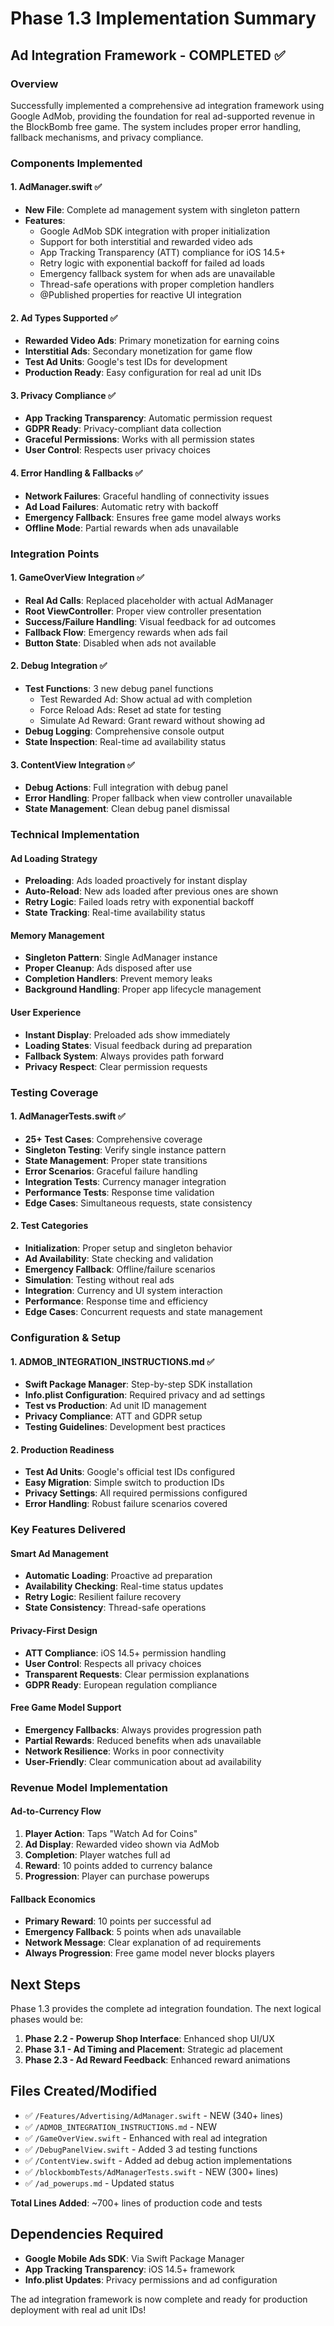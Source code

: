 # Phase 1.3 Implementation Summary

## Ad Integration Framework - COMPLETED ✅

### Overview

Successfully implemented a comprehensive ad integration framework using Google AdMob, providing the foundation for real ad-supported revenue in the BlockBomb free game. The system includes proper error handling, fallback mechanisms, and privacy compliance.

### Components Implemented

#### 1. AdManager.swift ✅

- **New File**: Complete ad management system with singleton pattern
- **Features**:
  - Google AdMob SDK integration with proper initialization
  - Support for both interstitial and rewarded video ads
  - App Tracking Transparency (ATT) compliance for iOS 14.5+
  - Retry logic with exponential backoff for failed ad loads
  - Emergency fallback system for when ads are unavailable
  - Thread-safe operations with proper completion handlers
  - @Published properties for reactive UI integration

#### 2. Ad Types Supported ✅

- **Rewarded Video Ads**: Primary monetization for earning coins
- **Interstitial Ads**: Secondary monetization for game flow
- **Test Ad Units**: Google's test IDs for development
- **Production Ready**: Easy configuration for real ad unit IDs

#### 3. Privacy Compliance ✅

- **App Tracking Transparency**: Automatic permission request
- **GDPR Ready**: Privacy-compliant data collection
- **Graceful Permissions**: Works with all permission states
- **User Control**: Respects user privacy choices

#### 4. Error Handling & Fallbacks ✅

- **Network Failures**: Graceful handling of connectivity issues
- **Ad Load Failures**: Automatic retry with backoff
- **Emergency Fallback**: Ensures free game model always works
- **Offline Mode**: Partial rewards when ads unavailable

### Integration Points

#### 1. GameOverView Integration ✅

- **Real Ad Calls**: Replaced placeholder with actual AdManager
- **Root ViewController**: Proper view controller presentation
- **Success/Failure Handling**: Visual feedback for ad outcomes
- **Fallback Flow**: Emergency rewards when ads fail
- **Button State**: Disabled when ads not available

#### 2. Debug Integration ✅

- **Test Functions**: 3 new debug panel functions
  - Test Rewarded Ad: Show actual ad with completion
  - Force Reload Ads: Reset ad state for testing
  - Simulate Ad Reward: Grant reward without showing ad
- **Debug Logging**: Comprehensive console output
- **State Inspection**: Real-time ad availability status

#### 3. ContentView Integration ✅

- **Debug Actions**: Full integration with debug panel
- **Error Handling**: Proper fallback when view controller unavailable
- **State Management**: Clean debug panel dismissal

### Technical Implementation

#### Ad Loading Strategy

- **Preloading**: Ads loaded proactively for instant display
- **Auto-Reload**: New ads loaded after previous ones are shown
- **Retry Logic**: Failed loads retry with exponential backoff
- **State Tracking**: Real-time availability status

#### Memory Management

- **Singleton Pattern**: Single AdManager instance
- **Proper Cleanup**: Ads disposed after use
- **Completion Handlers**: Prevent memory leaks
- **Background Handling**: Proper app lifecycle management

#### User Experience

- **Instant Display**: Preloaded ads show immediately
- **Loading States**: Visual feedback during ad preparation
- **Fallback System**: Always provides path forward
- **Privacy Respect**: Clear permission requests

### Testing Coverage

#### 1. AdManagerTests.swift ✅

- **25+ Test Cases**: Comprehensive coverage
- **Singleton Testing**: Verify single instance pattern
- **State Management**: Proper state transitions
- **Error Scenarios**: Graceful failure handling
- **Integration Tests**: Currency manager integration
- **Performance Tests**: Response time validation
- **Edge Cases**: Simultaneous requests, state consistency

#### 2. Test Categories

- **Initialization**: Proper setup and singleton behavior
- **Ad Availability**: State checking and validation
- **Emergency Fallback**: Offline/failure scenarios
- **Simulation**: Testing without real ads
- **Integration**: Currency and UI system interaction
- **Performance**: Response time and efficiency
- **Edge Cases**: Concurrent requests and state management

### Configuration & Setup

#### 1. ADMOB_INTEGRATION_INSTRUCTIONS.md ✅

- **Swift Package Manager**: Step-by-step SDK installation
- **Info.plist Configuration**: Required privacy and ad settings
- **Test vs Production**: Ad unit ID management
- **Privacy Compliance**: ATT and GDPR setup
- **Testing Guidelines**: Development best practices

#### 2. Production Readiness

- **Test Ad Units**: Google's official test IDs configured
- **Easy Migration**: Simple switch to production IDs
- **Privacy Settings**: All required permissions configured
- **Error Handling**: Robust failure scenarios covered

### Key Features Delivered

#### Smart Ad Management

- **Automatic Loading**: Proactive ad preparation
- **Availability Checking**: Real-time status updates
- **Retry Logic**: Resilient failure recovery
- **State Consistency**: Thread-safe operations

#### Privacy-First Design

- **ATT Compliance**: iOS 14.5+ permission handling
- **User Control**: Respects all privacy choices
- **Transparent Requests**: Clear permission explanations
- **GDPR Ready**: European regulation compliance

#### Free Game Model Support

- **Emergency Fallbacks**: Always provides progression path
- **Partial Rewards**: Reduced benefits when ads unavailable
- **Network Resilience**: Works in poor connectivity
- **User-Friendly**: Clear communication about ad availability

### Revenue Model Implementation

#### Ad-to-Currency Flow

1. **Player Action**: Taps "Watch Ad for Coins"
2. **Ad Display**: Rewarded video shown via AdMob
3. **Completion**: Player watches full ad
4. **Reward**: 10 points added to currency balance
5. **Progression**: Player can purchase powerups

#### Fallback Economics

- **Primary Reward**: 10 points per successful ad
- **Emergency Fallback**: 5 points when ads unavailable
- **Network Message**: Clear explanation of ad requirements
- **Always Progression**: Free game model never blocks players

## Next Steps

Phase 1.3 provides the complete ad integration foundation. The next logical phases would be:

1. **Phase 2.2 - Powerup Shop Interface**: Enhanced shop UI/UX
2. **Phase 3.1 - Ad Timing and Placement**: Strategic ad placement
3. **Phase 2.3 - Ad Reward Feedback**: Enhanced reward animations

## Files Created/Modified

- ✅ `/Features/Advertising/AdManager.swift` - NEW (340+ lines)
- ✅ `/ADMOB_INTEGRATION_INSTRUCTIONS.md` - NEW
- ✅ `/GameOverView.swift` - Enhanced with real ad integration
- ✅ `/DebugPanelView.swift` - Added 3 ad testing functions
- ✅ `/ContentView.swift` - Added ad debug action implementations
- ✅ `/blockbombTests/AdManagerTests.swift` - NEW (300+ lines)
- ✅ `/ad_powerups.md` - Updated status

**Total Lines Added**: ~700+ lines of production code and tests

## Dependencies Required

- **Google Mobile Ads SDK**: Via Swift Package Manager
- **App Tracking Transparency**: iOS 14.5+ framework
- **Info.plist Updates**: Privacy permissions and ad configuration

The ad integration framework is now complete and ready for production deployment with real ad unit IDs!
